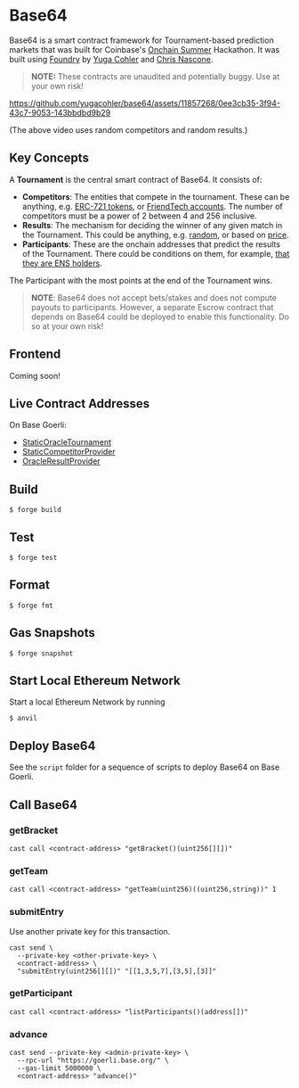 # Base64

Base64 is a smart contract framework for Tournament-based prediction markets that was built for Coinbase's 
[Onchain Summer](https://www.onchainsummer.xyz) Hackathon. It was built using [Foundry](https://book.getfoundry.sh)
by [Yuga Cohler](https://github.com/yugacohler) and [Chris Nascone](https://github.com/cnasc).

> **NOTE:** These contracts are unaudited and potentially buggy. Use at your own risk!

https://github.com/yugacohler/base64/assets/11857268/0ee3cb35-3f94-43c7-9053-143bbdbd9b29

(The above video uses random competitors and random results.)

## Key Concepts
A **Tournament** is the central smart contract of Base64. It consists of:
- **Competitors**: The entities that compete in the tournament. These can be anything, e.g. [ERC-721 tokens](./src/competitors/ERC721CompetitorProvider.sol), or [FriendTech accounts](./src/competitors/FriendTechCompetitorProvider.sol). The number of 
competitors must be a power of 2 between 4 and 256 inclusive.
- **Results**: The mechanism for deciding the winner of any given match in the Tournament. This could be anything, e.g.
[random](./src/results/RandomResultProvider.sol), or based on [price](./src/results/FriendTechResultProvider.sol).
- **Participants**: These are the onchain addresses that predict the results of the Tournament. There could be
conditions on them, for example, [that they are ENS holders](./src/ens/ENS.sol).

The Participant with the most points at the end of the Tournament wins.

> **NOTE**: Base64 does not accept bets/stakes and does not compute payouts to participants. However, a separate Escrow contract
> that depends on Base64 could be deployed to enable this functionality. Do so at your own risk!

## Frontend 

Coming soon!

## Live Contract Addresses
On Base Goerli:

- [StaticOracleTournament](https://goerli.basescan.org/address/0xC09DF9Cb1A95835e49861e2a40711f7483978656)
- [StaticCompetitorProvider](https://goerli.basescan.org/address/0x50F809a2cEDEEBe99728d5Ca45CC15a39FE59ca3)
- [OracleResultProvider](https://goerli.basescan.org/address/0x6DE9cF0947a539Ac38CC7a8821955ED43715c305)

## Build

```shell
$ forge build
```

## Test

```shell
$ forge test
```

## Format

```shell
$ forge fmt
```

## Gas Snapshots

```shell
$ forge snapshot
```

## Start Local Ethereum Network
Start a local Ethereum Network by running

```shell
$ anvil
```

## Deploy Base64

See the `script` folder for a sequence of scripts to deploy Base64 on Base Goerli.

## Call Base64

### getBracket
```shell
cast call <contract-address> "getBracket()(uint256[][])"
```

### getTeam
```shell
cast call <contract-address> "getTeam(uint256)((uint256,string))" 1
```

### submitEntry
Use another private key for this transaction.
```shell
cast send \
  --private-key <other-private-key> \
  <contract-address> \
  "submitEntry(uint256[][])" "[[1,3,5,7],[3,5],[3]]"
```

### getParticipant
```shell
cast call <contract-address> "listParticipants()(address[])"
```

### advance
```shell
cast send --private-key <admin-private-key> \
  --rpc-url "https://goerli.base.org/" \
  --gas-limit 5000000 \
  <contract-address> "advance()"
```
